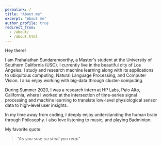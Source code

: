 ```yaml
---
permalink: /
title: "About me"
excerpt: "About me"
author_profile: true
redirect_from: 
  - /about/
  - /about.html
---
```


Hey there!

I am Prahalathan Sundaramoorthy, a Master's student at the University of Southern California (USC). I currently live in the beautiful city of Los Angeles. I study and research machine learning along with its applications to ubiquitous computing, Natural Language Processing, and Computer Vision. I also enjoy working with big-data through cluster-computing.

During Summer 2020, I was a research intern at HP Labs, Palo Alto, California, where I worked at the intersection of time-series signal processing and machine learning to translate low-level physiological sensor data to high-level user insights. 

In my time away from coding, I deeply enjoy understanding the human brain through Philosophy. I also love listening to music, and playing Badminton. 

My favorite quote:
> _"As you sow, so shall you reap"_
